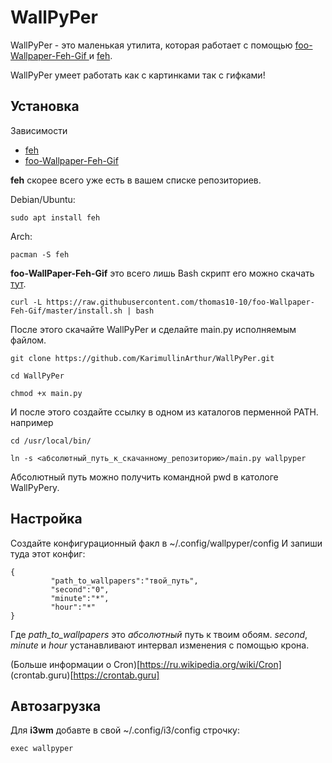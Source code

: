 # WallPyPer

WallPyPer - это маленькая утилита, которая работает
с помощью [foo-Wallpaper-Feh-Gif ](https://github.com/thomas10-10/foo-Wallpaper-Feh-Gif) и [feh](https://github.com/derf/feh).

WallPyPer умеет работать как с картинками так с гифками!

## Установка

Зависимости 

* [feh](https://github.com/derf/feh)
* [foo-Wallpaper-Feh-Gif ](https://github.com/thomas10-10/foo-Wallpaper-Feh-Gif)

**feh** скорее всего уже есть в вашем списке репозиториев.

Debian/Ubuntu:
```
sudo apt install feh
```
Arch:
```
pacman -S feh
```

**foo-WallPaper-Feh-Gif** это всего лишь Bash скрипт его можно скачать [тут](https://github.com/thomas10-10/foo-Wallpaper-Feh-Gif/blob/master/back4.sh).
```
curl -L https://raw.githubusercontent.com/thomas10-10/foo-Wallpaper-Feh-Gif/master/install.sh | bash
```

После этого скачайте WallPyPer и сделайте main.py исполняемым файлом.
```
git clone https://github.com/KarimullinArthur/WallPyPer.git

cd WallPyPer

chmod +x main.py
```

И после этого создайте ссылку в одном из каталогов перменной PATH.
например
```
cd /usr/local/bin/

ln -s <абсолютный_путь_к_скачанному_репозиторию>/main.py wallpyper
```

Абсолютный путь можно получить командной pwd в катологе WallPyPery.

## Настройка

Создайте конфигурационный факл в ~/.config/wallpyper/config
И запиши туда этот конфиг:
```
{
         "path_to_wallpapers":"твой_путь",
         "second":"0",
         "minute":"*",
         "hour":"*"
}
``` 
Где *path_to_wallpapers* это *абсолютный* путь к твоим обоям.
*second*, *minute* и *hour* устанавливают интервал изменения с помощью крона.

(Больше информации о Cron)[https://ru.wikipedia.org/wiki/Cron]
(crontab.guru)[https://crontab.guru]

## Автозагрузка

Для **i3wm** добавте в свой ~/.config/i3/config строчку:
```
exec wallpyper
```
